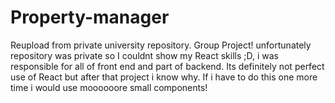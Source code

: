 # Property-manager
Reupload from private university repository.
Group Project! unfortunately repository was private so I couldnt show my React skills ;D, i was responsible for all of front end and part of backend.
Its definitely not perfect use of React but after that project i know why. If i have to do this one more time i would use moooooore small components!
